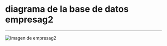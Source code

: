 # diagrama de la base de datos empresag2

---


![Imagen de empresag2 ](../images/diagrmaintrdoducciones.jpg)